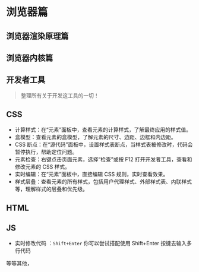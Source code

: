 
# 浏览器篇


## 浏览器渲染原理篇

## 浏览器内核篇

## 开发者工具

> 整理所有关于开发这工具的一切！

## CSS 

- 计算样式：在“元素”面板中，查看元素的计算样式，了解最终应用的样式值。
- 盒模型：查看元素的盒模型，了解元素的尺寸、边距、边框和内边距。
- CSS 断点：在“源代码”面板中，设置样式表断点，当样式表被修改时，代码会暂停执行，帮助定位问题。
- 元素检查：右键点击页面元素，选择“检查”或按 F12 打开开发者工具，查看和修改元素的 CSS 样式。
- 实时编辑：在“元素”面板中，直接编辑 CSS 规则，实时查看效果。
- 样式层叠：查看元素的所有样式，包括用户代理样式、外部样式表、内联样式等，理解样式的层叠和优先级。

## HTML

## JS

- 实时修改代码 ：`Shift+Enter` 你可以尝试搭配使用 Shift+Enter 按键去输入多行代码

等等其他，
